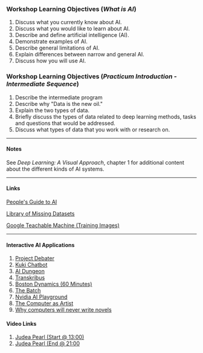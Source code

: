 ### Workshop Learning Objectives (*What is AI*)

1. Discuss what you currently know about AI.
2. Discuss what you would like to learn about AI.
3. Describe and define artificial intelligence (AI).
4. Demonstrate examples of AI.
5. Describe general limitations of AI.
6. Explain differences between narrow and general AI.
7. Discuss how you will use AI.

### Workshop Learning Objectives (*Practicum Introduction - Intermediate Sequence*)

1. Describe the intermediate program
2. Describe why "Data is the new oil."
3. Explain the two types of data.
4. Briefly discuss the types of data related to deep learning methods, tasks and questions that would be addressed.
5. Discuss what types of data that you work with or research on.

***
#### Notes

See *Deep Learning: A Visual Approach*, chapter 1 for additional content about the different kinds of AI systems.

***
#### Links
[People's Guide to AI](https://github.com/danielsmaxwell-workshops/ai_workshops/blob/main/doc/peoples_guide_ai.pdf)

[Library of Missing Datasets](https://mimionuoha.com/the-library-of-missing-datasets)

[Google Teachable Machine (Training Images)](https://drive.google.com/file/d/1q3RIgIoeePNW-fEgNyCgh45gBvMAdeOU/view?usp=sharing)

***
#### Interactive AI Applications

1. [Project Debater](https://research.ibm.com/artificial-intelligence/project-debater/live)
2. [Kuki Chatbot](https://kuki.ai)
3. [AI Dungeon](https://aidungeon.io)
4. [Transkribus](https://transkribus.eu)
5. [Boston Dynamics (60 Minutes)](https://www.youtube.com/watch?v=Ns__YpRneBA)
6. [The Batch](https://read.deeplearning.ai/the-batch/)
7. [Nvidia AI Playground](https://www.nvidia.com/en-us/research/ai-playground/)
8. [The Computer as Artist](https://www.youtube.com/watch?v=ZDcaDv0U8yw)
9. [Why computers will never write novels](https://nautil.us/issue/95/escape/why-computers-will-never-write-good-novels)

#### Video Links
1. [Judea Pearl (Start @ 13:00)](https://www.youtube.com/watch?v=9YMHqO6Z7AI&list=RDLVJQr0LFvR1OE&index=9)
2. [Judea Pearl (End @ 21:00](https://www.youtube.com/watch?v=JQr0LFvR1OE&list=RDLVJQr0LFvR1OE&start_radio=1&rv=JQr0LFvR1OE&t=1462)
